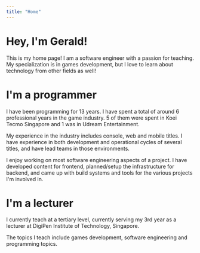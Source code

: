 ```yaml
---
title: "Home"
---
```

# Hey, I'm Gerald!

This is my home page! I am a software engineer with a passion for teaching. My specialization is in games development, but I love to learn about technology from other fields as well!

# I'm a programmer
I have been programming for 13 years. I have spent a total of around 6 professional years in the game industry. 5 of them were spent in Koei Tecmo Singapore and 1 was in Udream Entertainment. 

My experience in the industry includes console, web and mobile titles. I have experience in both development and operational cycles of several titles, and have lead teams in those environments. 

I enjoy working on most software engineering aspects of a project. I have developed content for frontend, planned/setup the infrastructure for backend, and came up with build systems and tools for the various projects I'm involved in. 

# I'm a lecturer
I currently teach at a tertiary level, currently serving my 3rd year as a lecturer at DigiPen Institute of Technology, Singapore. 

The topics I teach include games development, software engineering and programming topics.



